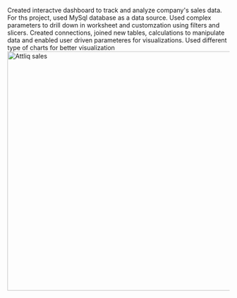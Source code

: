 Created interactve dashboard to track and analyze company's sales data. For ths project, used MySql database as a data source. Used complex parameters to drill down in worksheet and customzation using filters and slicers. Created connections, joined new tables, calculations to manipulate data and enabled user driven parameteres for visualizations. Used different type of charts for better visualization
<img width="542" alt="Attliq sales" src="https://github.com/user-attachments/assets/bcdaa71e-4dbc-43fc-b6ee-032a160b9c81">
